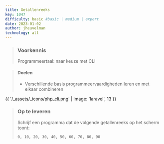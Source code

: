 ```yaml
---
title: Getallenreeks
key: 1047
difficulty: basic #basic | medium | expert
date: 2023-01-02
author: jheuvelman
technology: all
---
```


> ### Voorkennis
> Programmeertaal: naar keuze met CLI

> #### Doelen
> * Verschillende basis programmeervaardigheden leren en met elkaar combineren

{{ '/_assets/_icons/php_cli.png'  | image: 'laravel', 13 }}

> ### Op te leveren
> Schrijf een programma dat de volgende getallenreeks op het scherm toont:
> ```shell
> 0, 10, 20, 30, 40, 50, 60, 70, 80, 90
> ```
